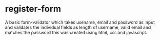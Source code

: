 # register-form
A basic  form-validator which takes usename, email and password as input and validates the individual fields as length of username, valid email and matches the password this was created using html, css and javascript.
